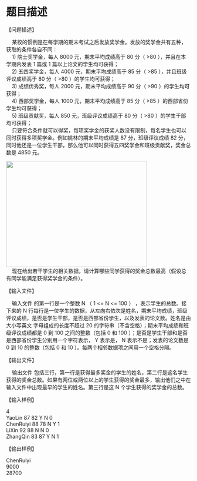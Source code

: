 # 题目描述


<p>
【问题描述】
</p>
<p>
    某校的惯例是在每学期的期末考试之后发放奖学金。发放的奖学金共有五种，获取的条件各自不同： <br/>
    1) 院士奖学金，每人 8000 元，期末平均成绩高于 80 分（ &gt;80 ），并且在本学期内发表 1 篇或 1 篇以上论文的学生均可获得； <br/>
    2) 五四奖学金，每人 4000 元，期末平均成绩高于 85 分（ &gt;85 ），并且班级评议成绩高于 80 分（ &gt;80 ）的学生均可获得； <br/>
    3) 成绩优秀奖，每人 2000 元，期末平均成绩高于 90 分（ &gt;90 ）的学生均可获得； <br/>
    4) 西部奖学金，每人 1000 元，期末平均成绩高于 85 分（ &gt;85 ）的西部省份学生均可获得； <br/>
    5) 班级贡献奖，每人 850 元，班级评议成绩高于 80 分（ &gt;80 ）的学生干部均可获得； <br/>
    只要符合条件就可以得奖，每项奖学金的获奖人数没有限制，每名学生也可以同时获得多项奖学金。例如姚林的期末平均成绩是 87 分，班级评议成绩 82 分，同时他还是一位学生干部，那么他可以同时获得五四奖学金和班级贡献奖，奖金总数是 4850 元。 
</p>
<p>
<img src="/upload/image/20131126/20131126231401_40535.jpg" alt="" height="288" width="384"/><br/>
    现在给出若干学生的相关数据，请计算哪些同学获得的奖金总数最高（假设总有同学能满足获得奖学金的条件）。
</p>
<p>
【输入文件】
</p>
<p>
    输入文件 的第一行是一个整数 N （ 1 &lt;= N &lt;= 100 ） ，表示学生的总数。接下来的 N 行每行是一位学生的数据，从左向右依次是姓名，期末平均成绩，班级评议成绩，是否是学生干部，是否是西部省份学生，以及发表的论文数。姓名是由大小写英文 字母组成的长度不超过 20 的字符串（不含空格）；期末平均成绩和班级评议成绩都是 0 到 100 之间的整数（包括 0 和 100 ）；是否是学生干部和是否是西部省份学生分别用一个字符表示， Y 表示是， N 表示不是；发表的论文数是 0 到 10 的整数（包括 0 和 10 ）。每两个相邻数据项之间用一个空格分隔。
</p>
<p>
【输出文件】
</p>
<p>
    输出文件 包括三行，第一行是获得最多奖金的学生的姓名，第二行是这名学生获得的奖金总数。如果有两位或两位以上的学生获得的奖金最多，输出他们之中在输入文件中出现最早的学生的姓名。第三行是这 N 个学生获得的奖学金的总数。
</p>
<p>
【输入样例】 <strong><br/>
</strong> 
</p>
<p>
4<br/>
YaoLin 87 82 Y N 0<br/>
ChenRuiyi 88 78 N Y 1<br/>
LiXin 92 88 N N 0<br/>
ZhangQin 83 87 Y N 1
</p>
<p>
【输出样例】 <strong><br/>
</strong> 
</p>
<p>
ChenRuiyi<br/>
9000<br/>
28700
</p>
